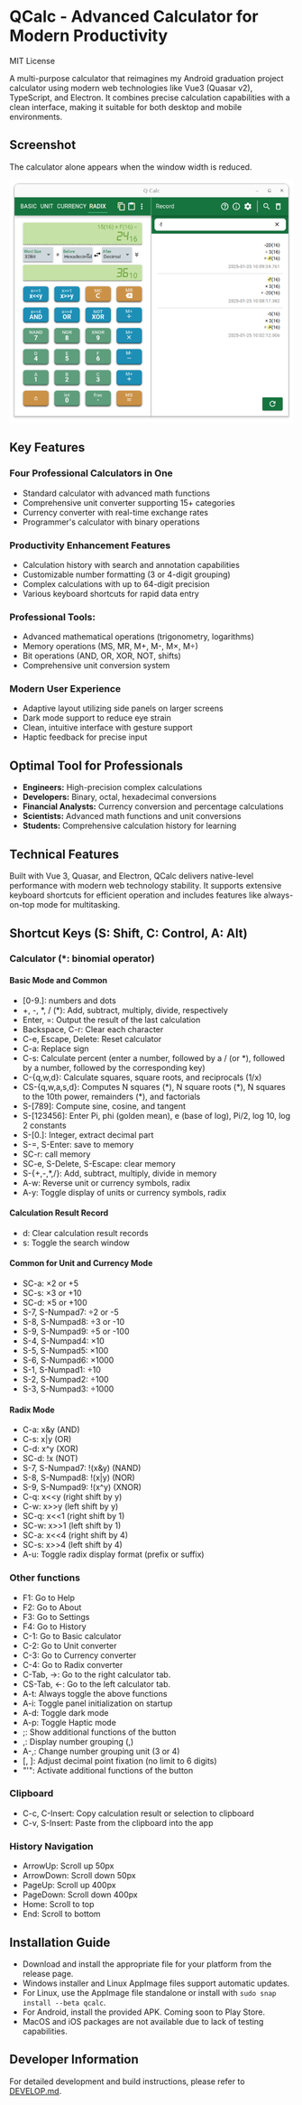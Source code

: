 # QCalc - Advanced Calculator for Modern Productivity

MIT License

A multi-purpose calculator that reimagines my Android graduation project calculator using modern web technologies like Vue3 (Quasar v2), TypeScript, and Electron. It combines precise calculation capabilities with a clean interface, making it suitable for both desktop and mobile environments.

## Screenshot

The calculator alone appears when the window width is reduced.

![Screenshot](https://github.com/from104/qcalc/raw/main/assets/screenshot_v0.11.1.png)

## Key Features

### **Four Professional Calculators in One**

- Standard calculator with advanced math functions
- Comprehensive unit converter supporting 15+ categories
- Currency converter with real-time exchange rates
- Programmer's calculator with binary operations

### **Productivity Enhancement Features**

- Calculation history with search and annotation capabilities
- Customizable number formatting (3 or 4-digit grouping)
- Complex calculations with up to 64-digit precision
- Various keyboard shortcuts for rapid data entry

### **Professional Tools:**

- Advanced mathematical operations (trigonometry, logarithms)
- Memory operations (MS, MR, M+, M-, M×, M÷)
- Bit operations (AND, OR, XOR, NOT, shifts)
- Comprehensive unit conversion system

### **Modern User Experience**

- Adaptive layout utilizing side panels on larger screens
- Dark mode support to reduce eye strain
- Clean, intuitive interface with gesture support
- Haptic feedback for precise input

## Optimal Tool for Professionals

- **Engineers:** High-precision complex calculations
- **Developers:** Binary, octal, hexadecimal conversions
- **Financial Analysts:** Currency conversion and percentage calculations
- **Scientists:** Advanced math functions and unit conversions
- **Students:** Comprehensive calculation history for learning

## Technical Features

Built with Vue 3, Quasar, and Electron, QCalc delivers native-level performance with modern web technology stability. It supports extensive keyboard shortcuts for efficient operation and includes features like always-on-top mode for multitasking.

## Shortcut Keys (S: Shift, C: Control, A: Alt)

### Calculator (\*: binomial operator)

#### Basic Mode and Common

- [0-9\.]: numbers and dots
- +, -, \*, / (\*): Add, subtract, multiply, divide, respectively
- Enter, =: Output the result of the last calculation
- Backspace, C-r: Clear each character
- C-e, Escape, Delete: Reset calculator
- C-a: Replace sign
- C-s: Calculate percent (enter a number, followed by a / (or \*), followed by a number, followed by the corresponding key)
- C-{q,w,d}: Calculate squares, square roots, and reciprocals (1/x)
- CS-{q,w,a,s,d}: Computes N squares (\*), N square roots (\*), N squares to the 10th power, remainders (\*), and factorials
- S-[789]: Compute sine, cosine, and tangent
- S-[123456]: Enter Pi, phi (golden mean), e (base of log), Pi/2, log 10, log 2 constants
- S-[0\.]: Integer, extract decimal part
- S-=, S-Enter: save to memory
- SC-r: call memory
- SC-e, S-Delete, S-Escape: clear memory
- S-{+,-,\*,/}: Add, subtract, multiply, divide in memory
- A-w: Reverse unit or currency symbols, radix
- A-y: Toggle display of units or currency symbols, radix

#### Calculation Result Record

- d: Clear calculation result records
- s: Toggle the search window

#### Common for Unit and Currency Mode

- SC-a: ×2 or +5
- SC-s: ×3 or +10
- SC-d: ×5 or +100
- S-7, S-Numpad7: ÷2 or -5
- S-8, S-Numpad8: ÷3 or -10
- S-9, S-Numpad9: ÷5 or -100
- S-4, S-Numpad4: ×10
- S-5, S-Numpad5: ×100
- S-6, S-Numpad6: ×1000
- S-1, S-Numpad1: ÷10
- S-2, S-Numpad2: ÷100
- S-3, S-Numpad3: ÷1000

#### Radix Mode

- C-a: x&y (AND)
- C-s: x|y (OR)
- C-d: x^y (XOR)
- SC-d: !x (NOT)
- S-7, S-Numpad7: !(x&y) (NAND)
- S-8, S-Numpad8: !(x|y) (NOR)
- S-9, S-Numpad9: !(x^y) (XNOR)
- C-q: x<<y (right shift by y)
- C-w: x>>y (left shift by y)
- SC-q: x<<1 (right shift by 1)
- SC-w: x>>1 (left shift by 1)
- SC-a: x<<4 (right shift by 4)
- SC-s: x>>4 (left shift by 4)
- A-u: Toggle radix display format (prefix or suffix)

### Other functions

- F1: Go to Help
- F2: Go to About
- F3: Go to Settings
- F4: Go to History
- C-1: Go to Basic calculator
- C-2: Go to Unit converter
- C-3: Go to Currency converter
- C-4: Go to Radix converter
- C-Tab, ->: Go to the right calculator tab.
- CS-Tab, <-: Go to the left calculator tab.
- A-t: Always toggle the above functions
- A-i: Toggle panel initialization on startup
- A-d: Toggle dark mode
- A-p: Toggle Haptic mode
- ;: Show additional functions of the button
- ,: Display number grouping (,)
- A-,: Change number grouping unit (3 or 4)
- [, ]: Adjust decimal point fixation (no limit to 6 digits)
- "'": Activate additional functions of the button

### Clipboard

- C-c, C-Insert: Copy calculation result or selection to clipboard
- C-v, S-Insert: Paste from the clipboard into the app

### History Navigation

- ArrowUp: Scroll up 50px
- ArrowDown: Scroll down 50px
- PageUp: Scroll up 400px
- PageDown: Scroll down 400px
- Home: Scroll to top
- End: Scroll to bottom

## Installation Guide

- Download and install the appropriate file for your platform from the release page.
- Windows installer and Linux AppImage files support automatic updates.
- For Linux, use the AppImage file standalone or install with `sudo snap install --beta qcalc`.
- For Android, install the provided APK. Coming soon to Play Store.
- MacOS and iOS packages are not available due to lack of testing capabilities.

## Developer Information

For detailed development and build instructions, please refer to [DEVELOP.md](DEVELOP.md).
